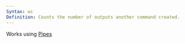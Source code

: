 ```yaml
---
Syntax: wc
Definition: Counts the number of outputs another command created.
---
```

Works using [Pipes](Pipes.md)